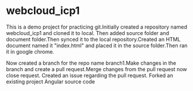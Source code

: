 # webcloud_icp1
This is a demo project for practicing git.Initially created a repository named webcloud_icp1 and cloned it to local.
Then added source folder and document folder.Then synced it to the local repository.Created an HTML document named it "index.html" and placed it in the source folder.Then ran it in google chrome.

Now created a branch for the repo name branch1.Make changes in the branch and create a pull request.Merge changes from the pull request now close request.
Created an issue regarding the pull request.
Forked an existing project Angular source code
